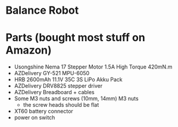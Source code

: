 # Balance Robot
# Parts (bought most stuff on Amazon)
- Usongshine Nema 17 Stepper Motor 1.5A High Torque 420mN.m
- AZDelivery GY-521 MPU-6050
- HRB 2600mAh 11.1V 35C 3S LiPo Akku Pack
- AZDelivery DRV8825 stepper driver
- AZDelivery Breadboard + cables
- Some M3 nuts and screws (10mm, 14mm) M3 nuts
    - the screw heads should be flat
- XT60 battery connector
- power on switch